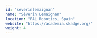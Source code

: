 ```yaml
---
id: "severinlemaignan"
name: "Séverin Lemaignan"
location: "PAL Robotics, Spain"
website: "https://academia.skadge.org/"
weight: 4
---
```

